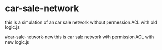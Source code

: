 # car-sale-network

this is a simulation of an car sale network without permession.ACL
with old logic.js

#car-sale-network-new
this is car sale network with permission.ACL
with new logic.js
